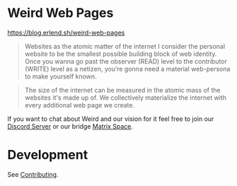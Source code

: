 # Weird Web Pages

https://blog.erlend.sh/weird-web-pages

>Websites as the atomic matter of the internet
>I consider the personal website to be the smallest possible building block of web identity. Once you wanna go past the observer (READ) level to the contributor (WRITE) level as a netizen, you’re gonna need a material web-persona to make yourself known.

>The size of the internet can be measured in the atomic mass of the websites it's made up of. We collectively materialize the internet with every additional web page we create.

If you want to chat about Weird and our vision for it feel free to join our [Discord Server](https://discord.gg/3v5xjDAk) or our bridge [Matrix Space](https://matrix.to/#/#home:commune.sh).

# Development

See [Contributing](./CONTRIBUTING.md#development-setup).
